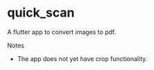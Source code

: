 # quick_scan
 A flutter app to convert images to pdf.

 Notes
 - The app does not yet have crop functionality.
